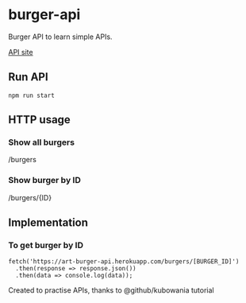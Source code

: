 # burger-api
Burger API to learn simple APIs.

[API site](https://art-burger-api.herokuapp.com/)

## Run API
`npm run start`

## HTTP usage
### Show all burgers
/burgers


### Show burger by ID
/burgers/{ID}


## Implementation
### To get burger by ID

```
fetch('https://art-burger-api.herokuapp.com/burgers/[BURGER_ID]')
  .then(response => response.json())
  .then(data => console.log(data));
```

Created to practise APIs, thanks to @github/kubowania tutorial
